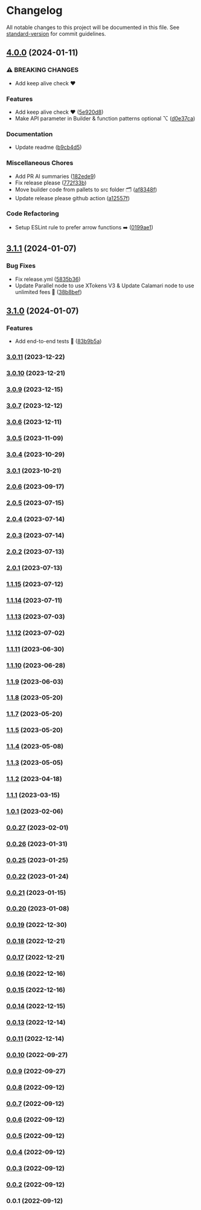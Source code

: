 # Changelog

All notable changes to this project will be documented in this file. See [standard-version](https://github.com/conventional-changelog/standard-version) for commit guidelines.

## [4.0.0](https://github.com/paraspell/xcm-sdk/compare/v3.1.1...v4.0.0) (2024-01-11)


### ⚠ BREAKING CHANGES

* Add keep alive check ❤️

### Features

* Add keep alive check ❤️ ([5e920d8](https://github.com/paraspell/xcm-sdk/commit/5e920d872a8a1b79c5ce65938914041827ca0d21))
* Make API parameter in Builder & function patterns optional ⌥ ([d0e37ca](https://github.com/paraspell/xcm-sdk/commit/d0e37ca68b155328e35dc31a51e2836770ce4b2d))


### Documentation

* Update readme ([b9cb4d5](https://github.com/paraspell/xcm-sdk/commit/b9cb4d5f496196c7e2c83d9d005dd6c419bb5910))


### Miscellaneous Chores

* Add PR AI summaries ([182ede9](https://github.com/paraspell/xcm-sdk/commit/182ede95812517c4a467fc7aeb8403108696e270))
* Fix release please ([772f33b](https://github.com/paraspell/xcm-sdk/commit/772f33b6c93d79766165e8b0bc14d2ffa85e5551))
* Move builder code from pallets to src folder 🗂️ ([af8348f](https://github.com/paraspell/xcm-sdk/commit/af8348fd64d4b02f0ba3e76ee419d6e4be848051))
* Update release please github action ([a12557f](https://github.com/paraspell/xcm-sdk/commit/a12557fad80d31c4ace026447d26164875590e03))


### Code Refactoring

* Setup ESLint rule to prefer arrow functions ➡️ ([0199ae1](https://github.com/paraspell/xcm-sdk/commit/0199ae177b549fa1dfd44c56de88580a09720197))

## [3.1.1](https://github.com/paraspell/xcm-sdk/compare/v3.1.0...v3.1.1) (2024-01-07)


### Bug Fixes

* Fix release.yml ([5835b36](https://github.com/paraspell/xcm-sdk/commit/5835b366fe2b6710d2a5c57d181be34b745c69d2))
* Update Parallel node to use XTokens V3 & Update Calamari node to use unlimited fees 🔧 ([38b8bef](https://github.com/paraspell/xcm-sdk/commit/38b8bef8898bcb345bfaba01c9912b2925d5a612))

## [3.1.0](https://github.com/paraspell/xcm-sdk/compare/v3.0.11...v3.1.0) (2024-01-07)


### Features

* Add end-to-end tests 🧪 ([83b9b5a](https://github.com/paraspell/xcm-sdk/commit/83b9b5a333ecf4cfba25828e0f3d9c159e2920d1))

### [3.0.11](///compare/v3.0.10...v3.0.11) (2023-12-22)

### [3.0.10](///compare/v3.0.9...v3.0.10) (2023-12-21)

### [3.0.9](///compare/v3.0.7...v3.0.9) (2023-12-15)

### [3.0.7](///compare/v3.0.6...v3.0.7) (2023-12-12)

### [3.0.6](///compare/v3.0.5...v3.0.6) (2023-12-11)

### [3.0.5](///compare/v3.0.4...v3.0.5) (2023-11-09)

### [3.0.4](///compare/v3.0.1...v3.0.4) (2023-10-29)

### [3.0.1](///compare/v2.0.6...v3.0.1) (2023-10-21)

### [2.0.6](///compare/v2.0.5...v2.0.6) (2023-09-17)

### [2.0.5](///compare/v2.0.4...v2.0.5) (2023-07-15)

### [2.0.4](///compare/v2.0.3...v2.0.4) (2023-07-14)

### [2.0.3](///compare/v2.0.2...v2.0.3) (2023-07-14)

### [2.0.2](///compare/v1.1.15...v2.0.2) (2023-07-13)

### [2.0.1](///compare/v1.1.15...v2.0.1) (2023-07-13)

### [1.1.15](///compare/v1.1.14...v1.1.15) (2023-07-12)

### [1.1.14](///compare/v1.1.13...v1.1.14) (2023-07-11)

### [1.1.13](///compare/v1.1.12...v1.1.13) (2023-07-03)

### [1.1.12](///compare/v1.1.10...v1.1.12) (2023-07-02)

### [1.1.11](///compare/v1.1.10...v1.1.11) (2023-06-30)

### [1.1.10](///compare/v1.1.9...v1.1.10) (2023-06-28)

### [1.1.9](///compare/v1.1.4...v1.1.9) (2023-06-03)

### [1.1.8](///compare/v1.1.7...v1.1.8) (2023-05-20)

### [1.1.7](///compare/v1.1.4...v1.1.7) (2023-05-20)

### [1.1.5](///compare/v1.1.4...v1.1.5) (2023-05-20)

### [1.1.4](///compare/v1.1.3...v1.1.4) (2023-05-08)

### [1.1.3](///compare/v1.1.2...v1.1.3) (2023-05-05)

### [1.1.2](///compare/v1.1.1...v1.1.2) (2023-04-18)

### [1.1.1](///compare/v1.0.1...v1.1.1) (2023-03-15)

### [1.0.1](///compare/v0.0.27...v1.0.1) (2023-02-06)

### [0.0.27](///compare/v0.0.26...v0.0.27) (2023-02-01)

### [0.0.26](///compare/v0.0.25...v0.0.26) (2023-01-31)

### [0.0.25](///compare/v0.0.22...v0.0.25) (2023-01-25)

### [0.0.22](///compare/v0.0.21...v0.0.22) (2023-01-24)

### [0.0.21](///compare/v0.0.20...v0.0.21) (2023-01-15)

### [0.0.20](///compare/v0.0.19...v0.0.20) (2023-01-08)

### [0.0.19](///compare/v0.0.18...v0.0.19) (2022-12-30)

### [0.0.18](///compare/v0.0.17...v0.0.18) (2022-12-21)

### [0.0.17](///compare/v0.0.16...v0.0.17) (2022-12-21)

### [0.0.16](///compare/v0.0.15...v0.0.16) (2022-12-16)

### [0.0.15](///compare/v0.0.14...v0.0.15) (2022-12-16)

### [0.0.14](///compare/v0.0.13...v0.0.14) (2022-12-15)

### [0.0.13](///compare/v0.0.10...v0.0.13) (2022-12-14)

### [0.0.11](///compare/v0.0.10...v0.0.11) (2022-12-14)

### [0.0.10](///compare/v0.0.9...v0.0.10) (2022-09-27)

### [0.0.9](///compare/v0.0.8...v0.0.9) (2022-09-27)

### [0.0.8](///compare/v0.0.7...v0.0.8) (2022-09-12)

### [0.0.7](///compare/v0.0.6...v0.0.7) (2022-09-12)

### [0.0.6](///compare/v0.0.5...v0.0.6) (2022-09-12)

### [0.0.5](///compare/v0.0.4...v0.0.5) (2022-09-12)

### [0.0.4](///compare/v0.0.3...v0.0.4) (2022-09-12)

### [0.0.3](///compare/v0.0.2...v0.0.3) (2022-09-12)

### [0.0.2](///compare/v0.0.1...v0.0.2) (2022-09-12)

### 0.0.1 (2022-09-12)

